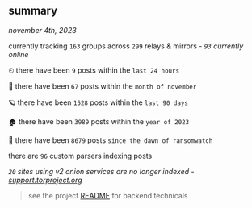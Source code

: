 
## summary
_november 4th, 2023_

currently tracking `163` groups across `299` relays & mirrors - _`93` currently online_

⏲ there have been `9` posts within the `last 24 hours`

🦈 there have been `67` posts within the `month of november`

🪐 there have been `1528` posts within the `last 90 days`

🏚 there have been `3989` posts within the `year of 2023`

🦕 there have been `8679` posts `since the dawn of ransomwatch`

there are `96` custom parsers indexing posts

_`20` sites using v2 onion services are no longer indexed - [support.torproject.org](https://support.torproject.org/onionservices/v2-deprecation/)_

> see the project [README](https://github.com/joshhighet/ransomwatch#ransomwatch--) for backend technicals
